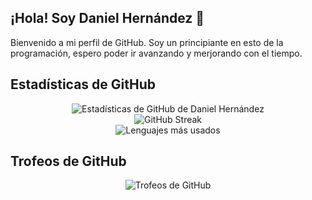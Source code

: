 ## ¡Hola! Soy Daniel Hernández 👋

Bienvenido a mi perfil de GitHub. Soy un principiante en esto de la programación, espero poder ir avanzando y merjorando con el tiempo.

## Estadísticas de GitHub

<div align="center">
  <img src="https://github-readme-stats.vercel.app/api?username=DannyHdez&show_icons=true&theme=radical&hide_border=true" alt="Estadísticas de GitHub de Daniel Hernández" />
</div>

<div align="center">
  <img src="https://github-readme-streak-stats.herokuapp.com/?user=DannyHdez&theme=radical&hide_border=true" alt="GitHub Streak" />
</div>

<div align="center">
  <img src="https://github-readme-stats.vercel.app/api/top-langs/?username=DannyHdez&layout=compact&theme=radical&hide_border=true" alt="Lenguajes más usados" />
</div>

## Trofeos de GitHub
<div align="center">
  <img src="https://github-profile-trophy.vercel.app/?username=DannyHdez&theme=radical&no-frame=true&row=1&column=6" alt="Trofeos de GitHub" />
</div>
<!--
**DannyHdez/DannyHdez** is a ✨ _special_ ✨ repository because its `README.md` (this file) appears on your GitHub profile.

## Sobre mí

- 🌱 Actualmente estoy aprendiendo Angular y Java.
- 👯 Busco colaborar en proyectos de Frontend y para aprender Java en la parte Backend.
- 🤔 Estoy buscando ayuda con Java.
-->
